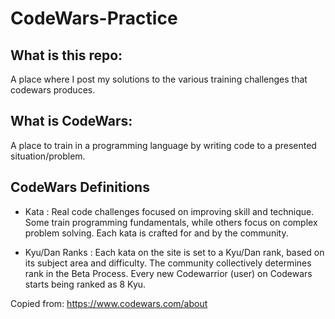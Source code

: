 # CodeWars-Practice

## What is this repo:
A place where I post my solutions to the various training challenges that codewars produces.

## What is CodeWars:
A place to train in a programming language by writing code to a presented situation/problem.

## CodeWars Definitions
- Kata : Real code challenges focused on improving skill and technique. Some train programming fundamentals, while others focus on complex problem solving. Each kata is crafted for and by the community.

- Kyu/Dan Ranks : Each kata on the site is set to a Kyu/Dan rank, based on its subject area and difficulty. The community collectively determines rank in the Beta Process. Every new Codewarrior (user) on Codewars starts being ranked as 8 Kyu.

Copied from: https://www.codewars.com/about
